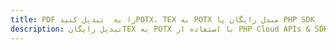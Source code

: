 ---title: PDF را به  تبدیل کنیدPOTX، TEX به POTX مبدل رایگان یا PHP SDKdescription: تبدیل رایگانTEX به POTX با استفاده از PHP Cloud APIs & SDK همچنین اسناد PDF را در Cloud ایجاد، ویرایش و رندر کنید.---